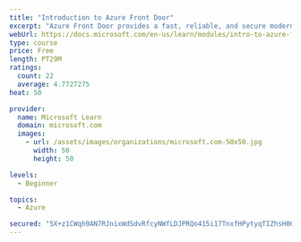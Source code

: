 ```yaml
---
title: "Introduction to Azure Front Door"
excerpt: "Azure Front Door provides a fast, reliable, and secure modern cloud content delivery network, integrated with intelligent threat protection."
webUrl: https://docs.microsoft.com/en-us/learn/modules/intro-to-azure-front-door/
type: course
price: Free
length: PT29M
ratings:
  count: 22
  average: 4.7727275
heat: 50

provider:
  name: Microsoft Learn
  domain: microsoft.com
  images:
    - url: /assets/images/organizations/microsoft.com-50x50.jpg
      width: 50
      height: 50

levels:
  - Beginner

topics:
  - Azure

secured: "5X+z1CWqh9AN7RJnixWdSdvRfcyNWfLDJPRQo415i17TnxfHPytyqTIZhsH06bAKli3dbUO//qcXGz1HIBIOOjf5hQGLVQCto+4s6Oeu5CxT8wbtLgLYGCcUfMKoIWP++9pizOtwcyx3HXHj2ITYZ6EnDmEiCLjS/Bc5eD2wiN7kf/qiJ4wu7SZFDs/jqisHpnOQJh+7cThYH14OFpHntMSoanKdH+FTiT4DBgxTDstMPtn2ihdpxv42l8ePaSTYzdGjoGIiTXV527n6Q4Z7wlfvDbc6DltiAYJYoZpb2LTTSQNCLx8Y66VIkvbYI5eUd1qPJBQra0Y8q4Tdr91bbHA3m1MulYWt7TMwPHcFBh3JOz8xQ77eKiKVXo7mbQ3bw3f/rQ0OEloCbP0c2mDv8o8zN9Rgz6dVwhhAauibTm8=;4e0TnI3NLs0w/LGEJSxoTA=="
---
```


